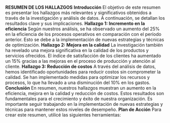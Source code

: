 **RESUMEN DE LOS HALLAZGOS**
**Introducción**
El objetivo de este resumen es presentar los hallazgos más relevantes y significativos obtenidos a través de la investigación y análisis de datos. A continuación, se detallan los resultados clave y sus implicaciones.
**Hallazgo 1: Incremento en la eficiencia**
Según nuestros análisis, se ha observado un aumento del 25% en la eficiencia de los procesos operativos en comparación con el período anterior. Esto se debe a la implementación de nuevas estrategias y técnicas de optimización.
**Hallazgo 2: Mejora en la calidad**
La investigación también ha revelado una mejora significativa en la calidad de los productos y servicios ofrecidos. El índice de satisfacción de los clientes ha aumentado un 15% gracias a las mejoras en el proceso de producción y atención al cliente.
**Hallazgo 3: Reducción de costos**
A través del análisis de datos, hemos identificado oportunidades para reducir costos sin comprometer la calidad. Se han implementado medidas para optimizar los recursos y procesos, lo que ha llevado a una disminución del 10% en los gastos.
**Conclusión**
En resumen, nuestros hallazgos muestran un aumento en la eficiencia, mejora en la calidad y reducción de costos. Estos resultados son fundamentales para el crecimiento y éxito de nuestra organización. Es importante seguir trabajando en la implementación de nuevas estrategias y técnicas para mantener estos niveles de desempeño.
**Plan de Acción**
Para crear este resumen, utilicé las siguientes herramientas: